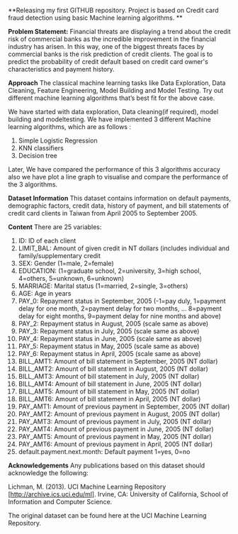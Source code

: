   **Releasing my first GITHUB repository. Project is based on Credit card fraud detection using basic Machine learning algorithms. **

**Problem Statement:**
Financial threats are displaying a trend about the credit risk of commercial banks as the
incredible improvement in the financial industry has arisen. In this way, one of the
biggest threats faces by commercial banks is the risk prediction of credit clients. The
goal is to predict the probability of credit default based on credit card owner's
characteristics and payment history.

**Approach** 
The classical machine learning tasks like Data Exploration, Data Cleaning,
Feature Engineering, Model Building and Model Testing. Try out different machine
learning algorithms that’s best fit for the above case.

We have started with data exploration, Data cleaning(if required), model building and modeltesting. We have implemented 3 different Machine learning algorithms, which are as follows :

1.	Simple Logistic Regression
2.	KNN classifiers
3.	Decision tree
  
Later, We have compared the performance of this 3 algorithms accuracy also we have plot a line graph to visualise and compare the performance of the 3 algorithms.


**Dataset Information**
This dataset contains information on default payments, demographic factors, credit data, history of payment, and bill statements of credit card clients in Taiwan from April 2005 to September 2005.

**Content**
There are 25 variables:

1.	ID: ID of each client
2.	LIMIT_BAL: Amount of given credit in NT dollars (includes individual and family/supplementary credit
3.	SEX: Gender (1=male, 2=female)
4.	EDUCATION: (1=graduate school, 2=university, 3=high school, 4=others, 5=unknown, 6=unknown)
5.	MARRIAGE: Marital status (1=married, 2=single, 3=others)
6.	AGE: Age in years
7.	PAY_0: Repayment status in September, 2005 (-1=pay duly, 1=payment delay for one month, 2=payment delay for two months, … 8=payment delay for eight months,             9=payment delay for nine months and above)
8.	PAY_2: Repayment status in August, 2005 (scale same as above)
9.	PAY_3: Repayment status in July, 2005 (scale same as above)
10.	PAY_4: Repayment status in June, 2005 (scale same as above)
11.	PAY_5: Repayment status in May, 2005 (scale same as above)
12.	PAY_6: Repayment status in April, 2005 (scale same as above)
13.	BILL_AMT1: Amount of bill statement in September, 2005 (NT dollar)
14.	BILL_AMT2: Amount of bill statement in August, 2005 (NT dollar)
15.	BILL_AMT3: Amount of bill statement in July, 2005 (NT dollar)
16.	BILL_AMT4: Amount of bill statement in June, 2005 (NT dollar)
17.	BILL_AMT5: Amount of bill statement in May, 2005 (NT dollar)
18.	BILL_AMT6: Amount of bill statement in April, 2005 (NT dollar)
19.	PAY_AMT1: Amount of previous payment in September, 2005 (NT dollar)
20.	PAY_AMT2: Amount of previous payment in August, 2005 (NT dollar)
21.	PAY_AMT3: Amount of previous payment in July, 2005 (NT dollar)
22.	PAY_AMT4: Amount of previous payment in June, 2005 (NT dollar)
23.	PAY_AMT5: Amount of previous payment in May, 2005 (NT dollar)
24.	PAY_AMT6: Amount of previous payment in April, 2005 (NT dollar)
25.	default.payment.next.month: Default payment 1=yes, 0=no


**Acknowledgements**
Any publications based on this dataset should acknowledge the following:

Lichman, M. (2013). UCI Machine Learning Repository [http://archive.ics.uci.edu/ml]. Irvine, CA: University of California, School of Information and Computer Science.

The original dataset can be found here at the UCI Machine Learning Repository.
